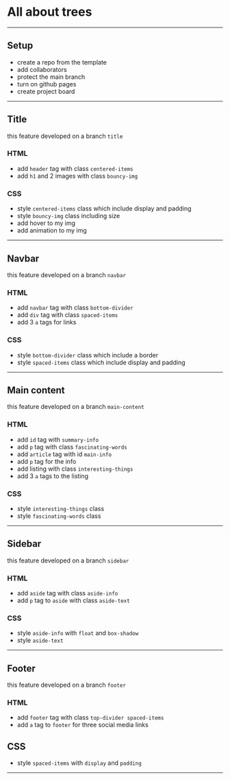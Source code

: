 # All about trees

---

## Setup

- create a repo from the template
- add collaborators
- protect the main branch
- turn on github pages
- create project board

---

## Title

this feature developed on a branch `title`

### HTML

- add `header` tag with class `centered-items`
- add `h1` and 2 images with class `bouncy-img`

### CSS

- style `centered-items` class which include display and padding
- style `bouncy-img` class including size
- add hover to my img
- add animation to my img

---

## Navbar

this feature developed on a branch `navbar`

### HTML

- add `navbar` tag with class `bottom-divider`
- add `div` tag with class `spaced-items`
- add 3 `a` tags for links

### CSS

- style `bottom-divider` class which include a border
- style `spaced-items` class which include display and padding

---

## Main content

this feature developed on a branch `main-content`

### HTML

- add `id` tag with `summary-info`
- add `p` tag with class `fascinating-words`
- add `article` tag with id `main-info`
- add `p` tag for the info
- add listing with class `interesting-things`
- add 3 `a` tags to the listing

### CSS

- style `interesting-things` class
- style `fascinating-words` class

---

## Sidebar

this feature developed on a branch `sidebar`

### HTML

- add `aside` tag with class `aside-info`
- add `p` tag to `aside` with class `aside-text`

### CSS

- style `aside-info` with `float` and `box-shadow`
- style `aside-text`

---

## Footer

this feature developed on a branch `footer`

### HTML

- add `footer` tag with class `top-divider spaced-items`
- add `a` tag to `footer` for three social media links

## CSS

- style `spaced-items` with `display` and `padding`

---
